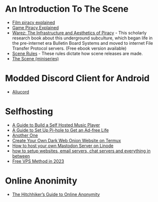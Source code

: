 # An Introduction To The Scene
- [Film piracy explained](https://youtu.be/_wQcQgEMYuI)
- [Game Piracy Explained](https://www.youtube.com/watch?v=8uUJFvSkTfI)
- [Warez: The Infrastructure and Aesthetics of Piracy](https://punctumbooks.com/titles/warez-the-infrastructure-and-aesthetics-of-piracy/) - This scholarly research book about this underground subculture, which began life in the pre-internet era Bulletin Board Systems and moved to internet File Transfer Protocol servers. (Free ebook version available)
- [Scene Rules](https://scenerules.org/) - These rules dictate how scene releases are made.
- [The Scene (miniseries)](https://youtube.com/playlist?list=PLC2FCB2871C396459)

# Modded Discord Client for Android
- [Aliucord](https://graph.org/The-Ultimate-Guide-To-Using-Modded-Discord-on-Android---Aliucord-09-15)

# Selfhosting
- [A Guide to Build a Self Hosted Music Player](https://ozzs.dev/introducing-monobox)
- [A Guide to Set Up Pi-hole to Get an Ad-free Life](https://itsfoss.com/setup-pi-hole/)
- [Another One](https://www.crosstalksolutions.com/the-worlds-greatest-pi-hole-and-unbound-tutorial-2023/)
- [Create Your Own Dark Web Onion Website on Termux](https://termux.xyz/create-your-own-dark-web-onion-website-on-termux/)
- [How to host your own Mastodon Server on Linode](https://www.linode.com/blog/devops/mastodon-server-linode-marketplace/)
- [how to setup websites, email servers, chat servers and everything in between](https://landchad.net/)
- [Free VPS Method in 2023](https://graph.org/FREE-VPS-METHOD-2023-05-15)

# Online Anonimity
- [The Hitchhiker’s Guide to Online Anonymity](https://anonymousplanet.org/)
